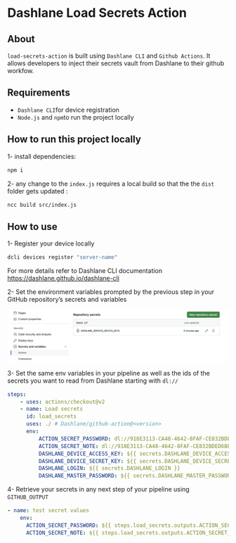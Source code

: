 # Dashlane Load Secrets Action

## About

`load-secrets-action` is built using `Dashlane CLI` and `Github Actions`. It allows developers to inject their secrets vault from Dashlane to their github workfow.

## Requirements

-   `Dashlane CLI`for device registration
-   `Node.js` and `npm`to run the project locally

## How to run this project locally

1- install dependencies:

```sh
npm i
```

2- any change to the `index.js` requires a local build so that the the `dist` folder gets updated :

```sh
ncc build src/index.js
```

## How to use

1- Register your device locally

```sh
dcli devices register "server-name"
```

For more details refer to Dashlane CLI documentation https://dashlane.github.io/dashlane-cli

2- Set the environment variables prompted by the previous step in your GitHub repository’s secrets and variables

![Github Secrets](./documentation/github_secrets.png)

3- Set the same env variables in your pipeline as well as the ids of the secrets you want to read from Dashlane starting with `dl://`

```yml
steps:
    - uses: actions/checkout@v2
    - name: Load secrets
      id: load_secrets
      uses: ./ # Dashlane/github-action@<version>
      env:
          ACTION_SECRET_PASSWORD: dl://918E3113-CA48-4642-8FAF-CE832BDED6BE/password
          ACTION_SECRET_NOTE: dl://918E3113-CA48-4642-8FAF-CE832BDED6BE/note
          DASHLANE_DEVICE_ACCESS_KEY: ${{ secrets.DASHLANE_DEVICE_ACCESS_KEY }}
          DASHLANE_DEVICE_SECRET_KEY: ${{ secrets.DASHLANE_DEVICE_SECRET_KEY }}
          DASHLANE_LOGIN: ${{ secrets.DASHLANE_LOGIN }}
          DASHLANE_MASTER_PASSWORD: ${{ secrets.DASHLANE_MASTER_PASSWORD }}
```

4- Retrieve your secrets in any next step of your pipeline using `GITHUB_OUTPUT`

```yml
- name: test secret values
    env:
      ACTION_SECRET_PASSWORD: ${{ steps.load_secrets.outputs.ACTION_SECRET_PASSWORD }}
      ACTION_SECRET_NOTE: ${{ steps.load_secrets.outputs.ACTION_SECRET_NOTE }}
```
